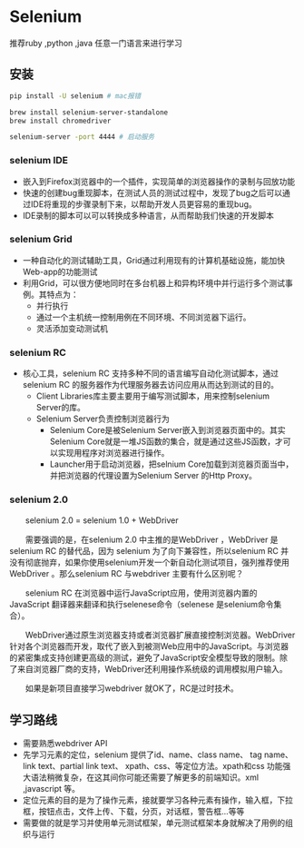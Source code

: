 # Selenium

推荐ruby ,python ,java 任意一门语言来进行学习

## 安装

```sh
pip install -U selenium # mac报错

brew install selenium-server-standalone
brew install chromedriver

selenium-server -port 4444 # 启动服务
```

### selenium IDE

* 嵌入到Firefox浏览器中的一个插件，实现简单的浏览器操作的录制与回放功能
* 快速的创建bug重现脚本，在测试人员的测试过程中，发现了bug之后可以通过IDE将重现的步骤录制下来，以帮助开发人员更容易的重现bug。
* IDE录制的脚本可以可以转换成多种语言，从而帮助我们快速的开发脚本

### selenium Grid

* 一种自动化的测试辅助工具，Grid通过利用现有的计算机基础设施，能加快Web-app的功能测试
* 利用Grid，可以很方便地同时在多台机器上和异构环境中并行运行多个测试事例。其特点为：
	+ 并行执行
	+ 通过一个主机统一控制用例在不同环境、不同浏览器下运行。
	+ 灵活添加变动测试机

### selenium RC

* 核心工具，selenium RC 支持多种不同的语言编写自动化测试脚本，通过selenium RC 的服务器作为代理服务器去访问应用从而达到测试的目的。
	- Client Libraries库主要主要用于编写测试脚本，用来控制selenium Server的库。
	- Selenium Server负责控制浏览器行为
		+ Selenium Core是被Selenium Server嵌入到浏览器页面中的。其实Selenium Core就是一堆JS函数的集合，就是通过这些JS函数，才可以实现用程序对浏览器进行操作。
		+ Launcher用于启动浏览器，把selnium Core加载到浏览器页面当中，并把浏览器的代理设置为Selenium Server 的Http Proxy。

### selenium 2.0

　　selenium 2.0 = selenium 1.0 + WebDriver

　　需要强调的是，在selenium 2.0 中主推的是WebDriver ，WebDriver 是selenium RC 的替代品，因为 selenium 为了向下兼容性，所以selenium RC 并没有彻底抛弃，如果你使用selenium开发一个新自动化测试项目，强列推荐使用WebDriver 。那么selenium RC 与webdriver 主要有什么区别呢？

　　selenium RC 在浏览器中运行JavaScript应用，使用浏览器内置的JavaScript 翻译器来翻译和执行selenese命令（selenese 是selenium命令集合）。

　　WebDriver通过原生浏览器支持或者浏览器扩展直接控制浏览器。WebDriver针对各个浏览器而开发，取代了嵌入到被测Web应用中的JavaScript。与浏览器的紧密集成支持创建更高级的测试，避免了JavaScript安全模型导致的限制。除了来自浏览器厂商的支持，WebDriver还利用操作系统级的调用模拟用户输入。

　　如果是新项目直接学习webdriver 就OK了，RC是过时技术。

## 学习路线

* 需要熟悉webdriver API
* 先学习元素的定位，selenium 提供了id、name、class name、 tag name、link text、partial link text、 xpath、css、等定位方法。xpath和css 功能强大语法稍微复杂，在这其间你可能还需要了解更多的前端知识。xml ,javascript 等。
* 定位元素的目的是为了操作元素，接就要学习各种元素有操作，输入框，下拉框，按钮点击，文件上传、下载，分页，对话框，警告框...等等
* 需要做的就是学习并使用单元测试框架，单元测试框架本身就解决了用例的组织与运行
